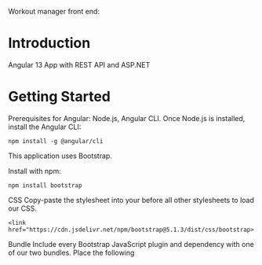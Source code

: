 Workout manager front end:
# Introduction 
Angular 13 App with REST API and ASP.NET

# Getting Started
Prerequisites for Angular:
Node.js,
Angular CLI.
Once Node.js is installed, install the Angular CLI:
```
npm install -g @angular/cli
```

This application uses Bootstrap.

Install with npm: 
```
npm install bootstrap
```
CSS
Copy-paste the stylesheet <link> into your <head> before all other stylesheets to load our CSS.
```
<link href="https://cdn.jsdelivr.net/npm/bootstrap@5.1.3/dist/css/bootstrap>
```
Bundle
Include every Bootstrap JavaScript plugin and dependency with one of our two bundles.
Place the following <script> near the end of your pages, right before the closing </body> tag, to enable them.
```
<link href="https://cdn.jsdelivr.net/npm/bootstrap@5.1.3/dist/css/bootstrap.min.css" rel="stylesheet" integrity="sha384-1BmE4kWBq78iYhFldvKuhfTAU6auU8tT94WrHftjDbrCEXSU1oBoqyl2QvZ6jIW3" crossorigin="anonymous">
```
Install RxJS via npm
```
npm install rxjs
```
Font Awesome
Copy-paste the stylesheet <link> into your <head>
```
<link href="/assets/fontawesome-free-6.0.0-beta3-web/css/all.css" rel="stylesheet" />
```
Run `ng serve` for a dev server. Navigate to `http://localhost:4200/`.

[Dot Net Core Backend]()

